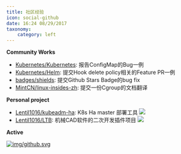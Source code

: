 ```yaml
---
title: 社区经验
icon: social-github
date: 16:24 08/29/2017 
taxonomy:
    category: left
---
```


**Community Works**

- [Kubernetes/Kubernetes](https://github.com/kubernetes/kubernetes/issues/58503): 报告ConfigMap的Bug一例
- [Kubernetes/Helm](https://github.com/helm/helm/pull/3744): 提交Hook delete policy相关的Feature PR一例
- [badges/shields](https://github.com/badges/shields/pull/2171): 提交Github Stars Badge的bug fix
- [MintCN/linux-insides-zh](https://github.com/MintCN/linux-insides-zh/pull/202): 提交一份Cgroup的文档翻译

**Personal project**

- [Lentil1016/kubeadm-ha](https://github.com/Lentil1016/kubeadm-ha): K8s Ha master 部署工具 ![](https://img.shields.io/github/stars/Lentil1016/kubeadm-ha.svg?colorB=brightgreen)
- [Lentil1016/LTB](https://github.com/Lentil1016/LTB): 机械CAD软件的二次开发插件项目 ![](https://img.shields.io/github/stars/Lentil1016/LTB.svg?colorB=brightgreen)

**Active**

[![img/github.svg](https://resume.lentil1016.cn/github.svg)](https://github.com/Lentil1016)
